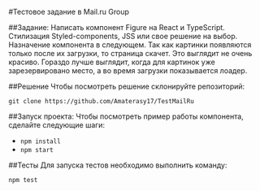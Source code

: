 #Тестовое задание в Mail.ru Group

##Задание:
Написать компонент Figure на React и TypeScript. Стилизация Styled-components, JSS или свое решение на выбор. Назначение компонента в следующем. Так как картинки появляются только после их загрузки, то страница скачет. Это выглядит не очень красиво. Гораздо лучше выглядит, когда для картинок уже зарезервировано место, а во время загрузки показывается лоадер.

##Решение
Чтобы посмотреть решение склонируйте репозиторий:

`git clone https://github.com/Amaterasy17/TestMailRu`

##Запуск проекта:
Чтобы посмотреть пример работы компонента, сделайте следующие шаги:
* `npm install`
* `npm start`

##Тесты
Для запуска тестов необходимо выполнить команду:

`npm test`